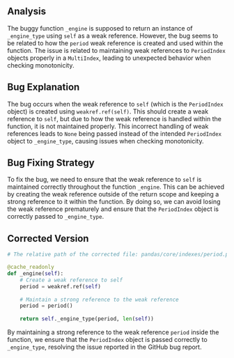 ## Analysis
The buggy function `_engine` is supposed to return an instance of `_engine_type` using `self` as a weak reference. However, the bug seems to be related to how the `period` weak reference is created and used within the function. The issue is related to maintaining weak references to `PeriodIndex` objects properly in a `MultiIndex`, leading to unexpected behavior when checking monotonicity.

## Bug Explanation
The bug occurs when the weak reference to `self` (which is the `PeriodIndex` object) is created using `weakref.ref(self)`. This should create a weak reference to `self`, but due to how the weak reference is handled within the function, it is not maintained properly. This incorrect handling of weak references leads to `None` being passed instead of the intended `PeriodIndex` object to `_engine_type`, causing issues when checking monotonicity.

## Bug Fixing Strategy
To fix the bug, we need to ensure that the weak reference to `self` is maintained correctly throughout the function `_engine`. This can be achieved by creating the weak reference outside of the return scope and keeping a strong reference to it within the function. By doing so, we can avoid losing the weak reference prematurely and ensure that the `PeriodIndex` object is correctly passed to `_engine_type`.

## Corrected Version
```python
# The relative path of the corrected file: pandas/core/indexes/period.py

@cache_readonly
def _engine(self):
    # Create a weak reference to self
    period = weakref.ref(self)
    
    # Maintain a strong reference to the weak reference
    period = period()
    
    return self._engine_type(period, len(self))
```

By maintaining a strong reference to the weak reference `period` inside the function, we ensure that the `PeriodIndex` object is passed correctly to `_engine_type`, resolving the issue reported in the GitHub bug report.